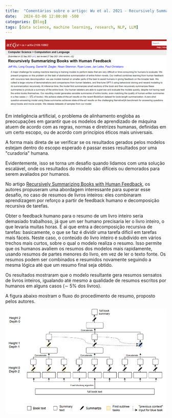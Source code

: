 ```yaml
---
title:  "Comentários sobre o artigo: Wu et al. 2021 - Recursively Summarizing Books with Human Feedback"
date:   2024-03-06 12:00:00 -500
categories: [Blog]
tags: [data science, machine learning, research, NLP, LLM]
---
```


![png](https://github.com/gallileugenesis/gallileugenesis.github.io/blob/main/post-img/2024-03-06-comments-about-paper-wu-et-al-2021/header_image.png?raw=true)


Em inteligência artificial, o problema de alinhamento engloba as preocupações em garantir que os modelos de aprendizado de máquina atuem de acordo com as regras, normas e diretrizes humanas, definidas em um certo escopo, ou de acordo com princípios éticos mais universais.

A forma mais direta de se verificar se os resultados gerados pelos modelos estejam dentro do escopo esperado é passar esses resultados por uma "curadoria" humana.

Evidentemente, isso se torna um desafio quando lidamos com uma solução escalável, onde os resultados do modelo são difíceis ou demorados para serem avaliados por humanos.

No artigo [Recursively Summarizing Books with Human Feedback](https://arxiv.org/abs/2109.10862), os autores propuseram uma abordagem interessante para superar esse desafio, no caso de resumos de livros inteiros: eles combinaram aprendizagem por reforço a partir de feedback humano e decomposição recursiva de tarefas.

Obter o feedback humano para o resumo de um livro inteiro seria demasiado trabalhoso, já que um ser humano precisaria ler o livro inteiro, o que levaria muitas horas. É ai que entra a decomposição recursiva de tarefas: basicamente, o que se faz é dividir uma tarefa difícil em tarefas mais fáceis. Neste caso, o conteúdo do livro inteiro é subdivido em vários trechos mais curtos, sobre o qual o modelo realiza o resumo.  Isso permite que os humanos avaliem os resumos dos modelos mais rapidamente, usando resumos de partes menores do livro, em vez de ler o texto fonte. Os resumos podem ser combinados e resumidos novamente seguindo a mesma lógica até que um resumo final seja obtido.

Os resultados mostraram que o modelo resultante gera resumos sensatos de livros inteiros, igualando até mesmo a qualidade de resumos escritos por humanos em alguns casos (∼ 5% dos livros).

A figura abaixo mostram o fluxo do procedimento de resumo, proposto pelos autores. 

![png](https://github.com/gallileugenesis/gallileugenesis.github.io/blob/main/post-img/2024-03-06-comments-about-paper-wu-et-al-2021/image.png?raw=true)